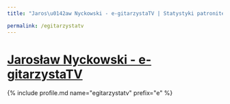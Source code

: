 ```yaml
---
title: "Jaros\u0142aw Nyckowski - e-gitarzystaTV | Statystyki patronite.pl | Patromierz"

permalink: /egitarzystatv
---
```


# [Jarosław Nyckowski - e-gitarzystaTV](https://patronite.pl/egitarzystatv)

{% include profile.md name="egitarzystatv" prefix="e" %}
